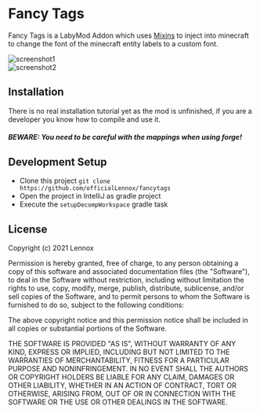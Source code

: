 # Fancy Tags

Fancy Tags is a LabyMod Addon which uses [Mixins](https://github.com/SpongePowered/Mixin/) to inject into minecraft to change
the font of the minecraft entity labels to a custom font.

![screenshot1](https://host.snens.team/i/znctkrN9bhFR)
<br>
![screenshot2](https://host.snens.team/i/URZKIQ0N7ZQi)

## Installation

There is no real installation tutorial yet as the mod is unfinished, if you are a developer you know how to compile and use it.
##### BEWARE: You need to be careful with the mappings when using forge!

## Development Setup
- Clone this project `git clone https://github.com/officialLennox/fancytags`
- Open the project in IntelliJ as gradle project
- Execute the `setupDecompWorkspace` gradle task

## License

Copyright (c) 2021 Lennox

Permission is hereby granted, free of charge, to any person obtaining a copy of this software and associated
documentation files (the "Software"), to deal in the Software without restriction, including without limitation the
rights to use, copy, modify, merge, publish, distribute, sublicense, and/or sell copies of the Software,
and to permit persons to whom the Software is furnished to do so, subject to the following conditions:

The above copyright notice and this permission notice shall be included in all copies or substantial portions
of the Software.

THE SOFTWARE IS PROVIDED "AS IS", WITHOUT WARRANTY OF ANY KIND, EXPRESS OR IMPLIED,
INCLUDING BUT NOT LIMITED TO THE WARRANTIES OF MERCHANTABILITY, FITNESS FOR A
PARTICULAR PURPOSE AND NONINFRINGEMENT. IN NO EVENT SHALL THE AUTHORS OR COPYRIGHT
HOLDERS BE LIABLE FOR ANY CLAIM, DAMAGES OR OTHER LIABILITY, WHETHER IN AN ACTION OF
CONTRACT, TORT OR OTHERWISE, ARISING FROM, OUT OF OR IN CONNECTION WITH THE SOFTWARE OR THE
USE OR OTHER DEALINGS IN THE SOFTWARE. 